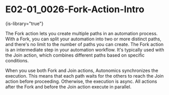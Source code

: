 # E02-01_0026-Fork-Action-Intro

{is-library="true"}

<snippet id="E02-01_0026-Fork-Action-Intro_snippet">



The Fork action lets you create multiple paths in an automation process. With a Fork, you can split your automation into two or more distinct paths, and there's no limit to the number of paths you can create. The Fork action is an intermediate step in your automation workflow. It's typically used with the Join action, which combines different paths based on specific conditions.

When you use both Fork and Join actions, Autonomics synchronizes the execution. This means that each path waits for the others to reach the Join action before proceeding. Otherwise, the execution is async. All actions after the Fork and before the Join action execute in parallel.


</snippet>